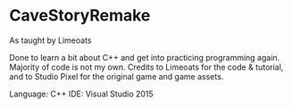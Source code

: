 # CaveStoryRemake
As taught by Limeoats

Done to learn a bit about C++ and get into practicing programming again. Majority of code is not my own. Credits to Limeoats for the code & tutorial, and to Studio Pixel for the original game and game assets.

Language: C++
IDE: Visual Studio 2015
